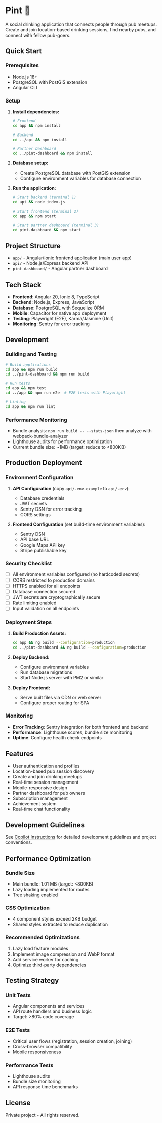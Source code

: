 # Pint 🍻

A social drinking application that connects people through pub meetups. Create and join location-based drinking sessions, find nearby pubs, and connect with fellow pub-goers.

## Quick Start

### Prerequisites
- Node.js 18+
- PostgreSQL with PostGIS extension
- Angular CLI

### Setup

1. **Install dependencies:**
   ```bash
   # Frontend
   cd app && npm install
   
   # Backend
   cd ../api && npm install
   
   # Partner Dashboard
   cd ../pint-dashboard && npm install
   ```

2. **Database setup:**
   - Create PostgreSQL database with PostGIS extension
   - Configure environment variables for database connection

3. **Run the application:**
   ```bash
   # Start backend (terminal 1)
   cd api && node index.js
   
   # Start frontend (terminal 2)
   cd app && npm start
   
   # Start partner dashboard (terminal 3)
   cd pint-dashboard && npm start
   ```

## Project Structure

- `app/` - Angular/Ionic frontend application (main user app)
- `api/` - Node.js/Express backend API
- `pint-dashboard/` - Angular partner dashboard

## Tech Stack

- **Frontend**: Angular 20, Ionic 8, TypeScript
- **Backend**: Node.js, Express, JavaScript
- **Database**: PostgreSQL with Sequelize ORM
- **Mobile**: Capacitor for native app deployment
- **Testing**: Playwright (E2E), Karma/Jasmine (Unit)
- **Monitoring**: Sentry for error tracking

## Development

### Building and Testing

```bash
# Build applications
cd app && npm run build
cd ../pint-dashboard && npm run build

# Run tests
cd app && npm test
cd ../app && npm run e2e  # E2E tests with Playwright

# Linting
cd app && npm run lint
```

### Performance Monitoring

- Bundle analysis: `npm run build -- --stats-json` then analyze with webpack-bundle-analyzer
- Lighthouse audits for performance optimization
- Current bundle size: ~1MB (target: reduce to <800KB)

## Production Deployment

### Environment Configuration

1. **API Configuration** (copy `api/.env.example` to `api/.env`):
   - Database credentials
   - JWT secrets
   - Sentry DSN for error tracking
   - CORS settings

2. **Frontend Configuration** (set build-time environment variables):
   - Sentry DSN
   - API base URL
   - Google Maps API key
   - Stripe publishable key

### Security Checklist

- [ ] All environment variables configured (no hardcoded secrets)
- [ ] CORS restricted to production domains
- [ ] HTTPS enabled for all endpoints
- [ ] Database connection secured
- [ ] JWT secrets are cryptographically secure
- [ ] Rate limiting enabled
- [ ] Input validation on all endpoints

### Deployment Steps

1. **Build Production Assets:**
   ```bash
   cd app && ng build --configuration=production
   cd ../pint-dashboard && ng build --configuration=production
   ```

2. **Deploy Backend:**
   - Configure environment variables
   - Run database migrations
   - Start Node.js server with PM2 or similar

3. **Deploy Frontend:**
   - Serve built files via CDN or web server
   - Configure proper routing for SPA

### Monitoring

- **Error Tracking**: Sentry integration for both frontend and backend
- **Performance**: Lighthouse scores, bundle size monitoring
- **Uptime**: Configure health check endpoints

## Features

- User authentication and profiles
- Location-based pub session discovery
- Create and join drinking meetups
- Real-time session management
- Mobile-responsive design
- Partner dashboard for pub owners
- Subscription management
- Achievement system
- Real-time chat functionality

## Development Guidelines

See [Copilot Instructions](./.github/copilot-instructions.md) for detailed development guidelines and project conventions.

## Performance Optimization

### Bundle Size
- Main bundle: 1.01 MB (target: <800KB)
- Lazy loading implemented for routes
- Tree shaking enabled

### CSS Optimization
- 4 component styles exceed 2KB budget
- Shared styles extracted to reduce duplication

### Recommended Optimizations
1. Lazy load feature modules
2. Implement image compression and WebP format
3. Add service worker for caching
4. Optimize third-party dependencies

## Testing Strategy

### Unit Tests
- Angular components and services
- API route handlers and business logic
- Target: >80% code coverage

### E2E Tests
- Critical user flows (registration, session creation, joining)
- Cross-browser compatibility
- Mobile responsiveness

### Performance Tests
- Lighthouse audits
- Bundle size monitoring
- API response time benchmarks

## License

Private project - All rights reserved.